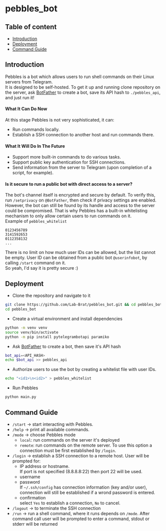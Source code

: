 # pebbles_bot

## Table of content
- [Introduction](#introduction)
- [Deployment](#deployment)
- [Command Guide](#command-guide)

## Introduction
Pebbles is a bot which allows users to run shell commands on their Linux servers from Telegram.  
It is designed to be self-hosted. To get it up and running clone repository on the server, 
ask [BotFather](https://core.telegram.org/bots#6-botfather) to create a bot, 
save its API hash to `./pebbles_api`, and just run it!

#### What It Can Do Now
At this stage Pebbles is not very sophisticated, it can:
- Run commands locally.
- Establish a SSH connection to another host and run commands there.

#### What It Will Do In The Future
- Support more built-in commands to do various tasks.
- Support public key authentication for SSH connections.
- Send information from the server to Telegram (upon completion of a script, for example).

#### Is it secure to run a public bot with direct access to a server?
The bot's channel itself is encrypted and secure by default. 
To verify this, run `/setprivacy` on `@BotFather`, then check if privacy settings are enabled.  
However, the bot can still be found by its handle and access to the server could be compromised. 
That is why Pebbles has a built-in whitelisting mechanism to only allow certain users to run 
commands on it.  
Example of `pebbles_whitelist`
```
0123456789
3141592653
0112358132
...
```
There is no limit on how much user IDs can be allowed, but the list cannot be empty. User ID 
can be obtained from a public bot `@userinfobot`, by calling `/start` command on it.  
So yeah, I'd say it is pretty secure :)


## Deployment
- Clone the repository and navigate to it
```bash
git clone https://github.com/Lab-Brat/pebbles_bot.git && cd pebbles_bot
cd pebbles_bot
```
- Create a virtual environment and install dependencies
```bash
python -m venv venv
source venv/bin/activate
python -m pip install pytelegrambotapi paramiko
```
- Ask [BotFather](https://core.telegram.org/bots#6-botfather) to create a bot, then save it's API hash
```bash
bot_api=<API_HASH>
echo $bot_api >> pebbles_api
```
- Authorize users to use the bot by creating a whitelist file with user IDs.
```bash
echo "<id1>\n<id2>" > pebbles_whitelist
```
- Run Pebbles
```bash
python main.py
```

## Command Guide
- `/start` -> start interacting with Pebbles.
- `/help` -> print all available commands.
- `/mode` -> choose Pebbles mode
  - `local`: run commands on the server it's deployed
  - `remote`: run commands on the remote server. To use this option a connection must be first established by `/login`.
- `/login` -> establish a SSH connection to a remote host. User will be prompted for:  
  - IP address or hostname.  
    If port is not specified (8.8.8.8:22) then port 22 will be used.
  - username
  - password  
    If `~/.ssh/config` has connection information (key and/or user), connection will still be established if a wrond password is entered.
  - confirmation  
    select `Yes` to establish a connection, `No` to cancel.
- `/logout` -> to terminate the SSH connection
- `/run` -> run a shell command, where it runs depends on `/mode`. After command call user will be prompted to enter a command, stdout or stderr will be returned
